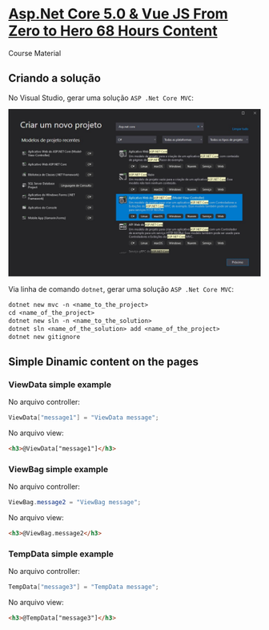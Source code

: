 # [Asp.Net Core 5.0 & Vue JS From Zero to Hero 68 Hours Content](https://www.udemy.com/course/aspnet-core-50-vue-js-from-zero-to-hero-68-hours-content/)

Course Material

## Criando a solução

No Visual Studio, gerar uma solução `ASP .Net Core MVC`:

![ASP.Net Core MVC](img/ASPNetCore_MVC_ProjectCreation.jpg)

Via linha de comando `dotnet`, gerar uma solução `ASP .Net Core MVC`:

```shell
dotnet new mvc -n <name_to_the_project>
cd <name_of_the_project>
dotnet new sln -n <name_to_the_solution>
dotnet sln <name_of_the_solution> add <name_of_the_project>
dotnet new gitignore
```

## Simple Dinamic content on the pages

### ViewData simple example

No arquivo controller:

```csharp
ViewData["message1"] = "ViewData message";
```

No arquivo view:

```html
<h3>@ViewData["message1"]</h3>
```

### ViewBag simple example

No arquivo controller:

```csharp
ViewBag.message2 = "ViewBag message";
```

No arquivo view:

```html
<h3>@ViewBag.message2</h3>
```

### TempData simple example

No arquivo controller:

```csharp
TempData["message3"] = "TempData message";
```

No arquivo view:

```html
<h3>@TempData["message3"]</h3>
```

